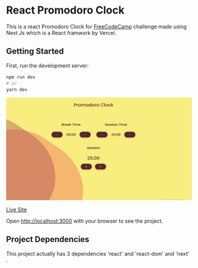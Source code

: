 # React Promodoro Clock

This is a react Promodoro Clock for [FreeCodeCamp](https://www.freecodecamp.org/) challenge made using Next Js which is a React framwork by Vercel.

## Getting Started

First, run the development server:

```bash
npm run dev
# or
yarn dev
```
![ScreenShot of Form](a.png)


[Live Site](https://promodoro-clock.netlify.app/)


Open [http://localhost:3000](http://localhost:3000) with your browser to see the project.

## Project Dependencies

This project actually has 3 dependencies  'react' and 'react-dom' and 'next' .


